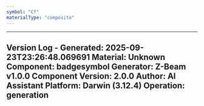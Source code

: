 ```yaml
---
symbol: "Cf"
materialType: "composite"
---
```


---
Version Log - Generated: 2025-09-23T23:26:48.069691
Material: Unknown
Component: badgesymbol
Generator: Z-Beam v1.0.0
Component Version: 2.0.0
Author: AI Assistant
Platform: Darwin (3.12.4)
Operation: generation
---